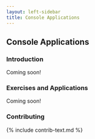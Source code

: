 ```yaml
---
layout: left-sidebar
title: Console Applications
---
```


## Console Applications

### Introduction

Coming soon!

### Exercises and Applications

Coming soon!

### Contributing

{% include contrib-text.md %}